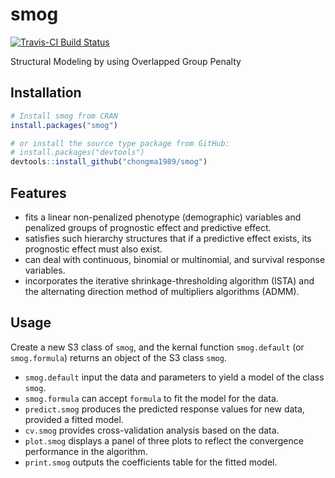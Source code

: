 # smog
[![Travis-CI Build Status](https://travis-ci.org/<USERNAME>/<REPO>.svg?branch=master)](https://travis-ci.org/<USERNAME>/<REPO>)

Structural Modeling by using Overlapped Group Penalty

## Installation
```r
# Install smog from CRAN
install.packages("smog")

# or install the source type package from GitHub:
# install.packages("devtools")
devtools::install_github("chongma1989/smog")
```

## Features
* fits a linear non-penalized phenotype (demographic) variables and penalized groups of prognostic effect and predictive effect.
* satisfies such hierarchy structures that if a predictive effect exists, its prognostic effect must also exist.
* can deal with continuous, binomial or multinomial, and survival response variables.
* incorporates the iterative shrinkage-thresholding algorithm (ISTA) and the alternating direction method of multipliers algorithms (ADMM).

## Usage
Create a new S3 class of `smog`, and the kernal function `smog.default` (or `smog.formula`) returns an object of the S3 class `smog`. 

* `smog.default` input the data and parameters to yield a model of the class `smog`.
* `smog.formula` can accept `formula` to fit the model for the data.
* `predict.smog` produces the predicted response values for new data, provided a fitted model. 
* `cv.smog` provides cross-validation analysis based on the data.  
* `plot.smog` displays a panel of three plots to reflect the convergence performance in the algorithm.
* `print.smog` outputs the coefficients table for the fitted model.
